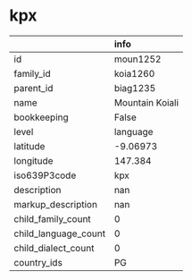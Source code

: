 # kpx
|                      | info            |
|:---------------------|:----------------|
| id                   | moun1252        |
| family_id            | koia1260        |
| parent_id            | biag1235        |
| name                 | Mountain Koiali |
| bookkeeping          | False           |
| level                | language        |
| latitude             | -9.06973        |
| longitude            | 147.384         |
| iso639P3code         | kpx             |
| description          | nan             |
| markup_description   | nan             |
| child_family_count   | 0               |
| child_language_count | 0               |
| child_dialect_count  | 0               |
| country_ids          | PG              |